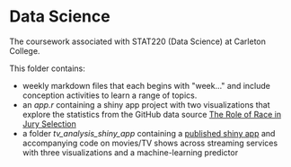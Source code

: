 # Data Science

The coursework associated with STAT220 (Data Science) at Carleton College.

This folder contains:
- weekly markdown files that each begins with "week..." and include conception activities to learn a range of topics.
- an *app.r* containing a shiny app project with two visualizations that explore the statistics from the GitHub data source <a href="https://github.com/APM-Reports/jury-data">The Role of Race in Jury Selection </a>
- a folder *tv_analysis_shiny_app* containing a <a href="https://johnsont4.shinyapps.io/final-project-benturner-teaganjohnson-kentahikino/">published shiny app</a> and accompanying code on movies/TV shows across streaming services with three visualizations and a machine-learning predictor
